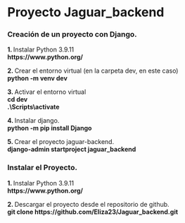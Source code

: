 # Proyecto Jaguar_backend
<section>
   <h3>  Creación de un proyecto con Django.</h3>
   <div>
      <p> <strong> 1. </strong>Instalar Python 3.9.11 </br>
      <strong> https://www.python.org/ </strong> </p>
      <p> <strong> 2. </strong> Crear el entorno virtual (en la carpeta dev, en este caso) <br>
         <strong> python -m venv dev  </strong></p> 
      <p> <strong> 3. </strong>  Activar el entorno virtual   <br> 
         <strong>  cd dev </strong> <br> 
         <strong>.\Scripts\activate </strong> </p> 
      <p> <strong> 4. </strong>  Instalar django. <br>
          <strong> python -m pip install Django </strong> </p>
      <p> <strong> 5. </strong> Crear el proyecto jaguar-backend. <br>  
          <strong> django-admin startproject jaguar_backend </strong> </p>
   </div>
</section>
<section>
   <h3>  Instalar el Proyecto.</h3>
      <p> <strong> 1. </strong>Instalar Python 3.9.11 </br>
      <strong> https://www.python.org/ </strong> </p>
      <p> <strong> 2. </strong> Descargar el proyecto desde el repositorio de github. <br>
          <strong> git clone https://github.com/Eliza23/Jaguar_backend.git </strong>
      </p>
    
</section>

